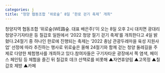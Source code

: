 ```yaml
---
categories: j
title: "청양 협동조합 ‘위로숲’ 8일 ‘한로 걷기 축제’ 개최"
---
```

청양지역 협동조합 ‘위로숲(WE路숲. 대표 배은주)’이 오는 8일 오후 2시 대치면 광대리 청양구기자타운 등 칠갑호 일원에서 ‘2022 청양 절기 걷기 축제’를 개최한다고 4일 밝혔다.24절기 중 하나인 한로에 진행되는 축제는 ‘2022 충남 관광두레마을 육성 지원사업’ 선정에 따라 추진하는 행사로 위로숲은 올해 24절기와 함께 걷는 청양 둘레길을 주제로 다양한 체험행사를 개최하고 있다.참여자들은 구기자타운 광장에서 쪽 염색, 페이스 페인팅 등 체험을 즐긴 뒤 칠갑호 데크 산책로를 비롯해 ▲자연휴양림 ▲고목정 ▲칠갑호 제방 ▲카페